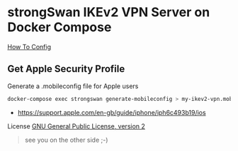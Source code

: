 # strongSwan IKEv2 VPN Server on Docker Compose

[How To Config](https://wiki.strongswan.org/projects/strongswan/wiki/ConfigurationFiles)

## Get Apple Security Profile

Generate a .mobileconfig file for Apple users

```bash
docker-compose exec strongswan generate-mobileconfig > my-ikev2-vpn.mobileconfig
```

- https://support.apple.com/en-gb/guide/iphone/iph6c493b19/ios

License [GNU General Public License, version 2](https://www.gnu.org/licenses/old-licenses/gpl-2.0.html)

> see you on the other side ;-)

